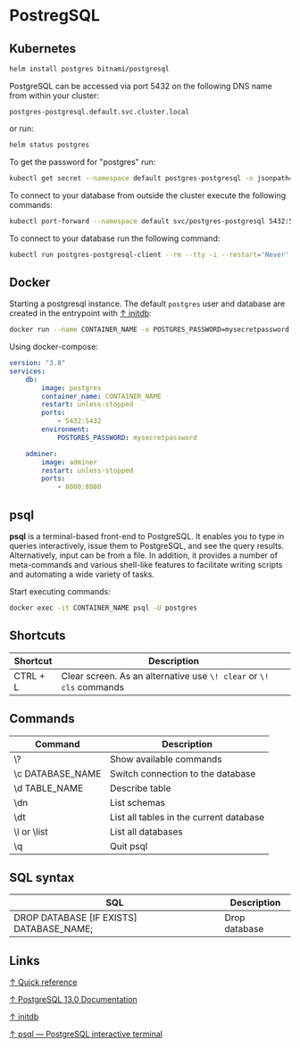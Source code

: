 # PostregSQL

## Kubernetes

```bash
helm install postgres bitnami/postgresql
```

PostgreSQL can be accessed via port 5432 on the following DNS name from within your cluster:

```text
postgres-postgresql.default.svc.cluster.local
```

or run:

```bash
helm status postgres
```

To get the password for "postgres" run:

```bash
kubectl get secret --namespace default postgres-postgresql -o jsonpath="{.data.postgresql-password}" | base64 --decode
```

To connect to your database from outside the cluster execute the following commands:

```bash
kubectl port-forward --namespace default svc/postgres-postgresql 5432:5432 PGPASSWORD="YOUR_PASSWORD" psql --host 127.0.0.1 -U postgres -d postgres -p 5432
```

To connect to your database run the following command:

```bash
kubectl run postgres-postgresql-client --rm --tty -i --restart='Never' --namespace default --image docker.io/bitnami/postgresql:11.11.0-debian-10-r31 --env="PGPASSWORD=YOUR_PASSWORD" --command -- psql --host postgres-postgresql -U postgres -d postgres -p 5432
```

## Docker

Starting a postgresql instance. The default `postgres` user and database are created in the entrypoint with [↑ initdb](https://www.postgresql.org/docs/13/app-initdb.html):

```bash
docker run --name CONTAINER_NAME -e POSTGRES_PASSWORD=mysecretpassword -d -p 5432:5432 postgres
```

Using docker-compose:

```yaml
version: "3.8"
services:
    db:
        image: postgres
        container_name: CONTAINER_NAME
        restart: unless-stopped
        ports:
            - 5432:5432
        environment:
            POSTGRES_PASSWORD: mysecretpassword

    adminer:
        image: adminer
        restart: unless-stopped
        ports:
            - 8080:8080
```

## psql

**psql** is a terminal-based front-end to PostgreSQL. It enables you to type in queries interactively, issue them to PostgreSQL, and see the query results. Alternatively, input can be from a file. In addition, it provides a number of meta-commands and various shell-like features to facilitate writing scripts and automating a wide variety of tasks.

Start executing commands:

```bash
docker exec -it CONTAINER_NAME psql -U postgres
```

## Shortcuts

| Shortcut | Description                                                         |
| -------- | ------------------------------------------------------------------- |
| CTRL + L | Clear screen. As an alternative use `\! clear` or `\! cls` commands |

## Commands

| Command          | Description                             |
| ---------------- | --------------------------------------- |
| \\?              | Show available commands                 |
| \c DATABASE_NAME | Switch connection to the database       |
| \d TABLE_NAME    | Describe table                          |
| \dn              | List schemas                            |
| \dt              | List all tables in the current database |
| \l or \list      | List all databases                      |
| \q               | Quit psql                               |

## SQL syntax

| SQL                                      | Description   |
| ---------------------------------------- | ------------- |
| DROP DATABASE [IF EXISTS] DATABASE_NAME; | Drop database |

## Links

[↑ Quick reference](https://github.com/docker-library/docs/blob/master/postgres/README.md)

[↑ PostgreSQL 13.0 Documentation](https://www.postgresql.org/docs/13/index.html)

[↑ initdb](https://www.postgresql.org/docs/current/app-initdb.html)

[↑ psql — PostgreSQL interactive terminal](https://www.postgresql.org/docs/13/app-psql.html)
